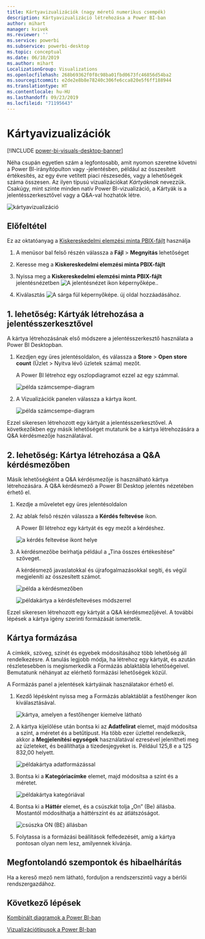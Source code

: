 ```yaml
---
title: Kártyavizualizációk (nagy méretű numerikus csempék)
description: Kártyavizualizáció létrehozása a Power BI-ban
author: mihart
manager: kvivek
ms.reviewer: ''
ms.service: powerbi
ms.subservice: powerbi-desktop
ms.topic: conceptual
ms.date: 06/10/2019
ms.author: mihart
LocalizationGroup: Visualizations
ms.openlocfilehash: 268b69362f0f8c98ba01fbd0673fc46856d54ba2
ms.sourcegitcommit: e2de2e8b8e78240c306fe6cca820e5f6ff188944
ms.translationtype: HT
ms.contentlocale: hu-HU
ms.lasthandoff: 09/23/2019
ms.locfileid: "71195643"
---
```

# <a name="card-visualizations"></a>Kártyavizualizációk

[!INCLUDE [power-bi-visuals-desktop-banner](../includes/power-bi-visuals-desktop-banner.md)]

Néha csupán egyetlen szám a legfontosabb, amit nyomon szeretne követni a Power BI-irányítópulton vagy -jelentésben, például az összesített értékesítés, az egy évre vetített piaci részesedés, vagy a lehetőségek száma összesen. Az ilyen típusú vizualizációkat *Kártyáknak* nevezzük. Csakúgy, mint szinte minden natív Power BI-vizualizáció, a Kártyák is a jelentésszerkesztővel vagy a Q&A-val hozhatók létre.

![kártyavizualizáció](media/power-bi-visualization-card/pbi-opptuntiescard.png)

## <a name="prerequisite"></a>Előfeltétel

Ez az oktatóanyag a [Kiskereskedelmi elemzési minta PBIX-fájlt](http://download.microsoft.com/download/9/6/D/96DDC2FF-2568-491D-AAFA-AFDD6F763AE3/Retail%20Analysis%20Sample%20PBIX.pbix) használja

1. A menüsor bal felső részén válassza a **Fájl** \> **Megnyitás** lehetőséget
   
2. Keresse meg a **Kiskereskedelmi elemzési minta PBIX-fájlt**

1. Nyissa meg a **Kiskereskedelmi elemzési minta PBIX-fájlt** jelentésnézetben ![A jelentésnézet ikon képernyőképe.](media/power-bi-visualization-kpi/power-bi-report-view.png).

1. Kiválasztás ![A sárga fül képernyőképe.](media/power-bi-visualization-kpi/power-bi-yellow-tab.png) új oldal hozzáadásához.

## <a name="option-1-create-a-card-using-the-report-editor"></a>1\. lehetőség: Kártyák létrehozása a jelentésszerkesztővel

A kártya létrehozásának első módszere a jelentésszerkesztő használata a Power BI Desktopban.

1. Kezdjen egy üres jelentésoldalon, és válassza a **Store** \> **Open store count** (Üzlet > Nyitva lévő üzletek száma) mezőt.

    A Power BI létrehoz egy oszlopdiagramot ezzel az egy számmal.

   ![példa számcsempe-diagram](media/power-bi-visualization-card/pbi-overview-chart.png)

2. A Vizualizációk panelen válassza a kártya ikont.

   ![példa számcsempe-diagram](media/power-bi-visualization-card/power-bi-card-visualization.png)

Ezzel sikeresen létrehozott egy kártyát a jelentésszerkesztővel. A következőkben egy másik lehetőséget mutatunk be a kártya létrehozására a Q&A kérdésmezője használatával.

## <a name="option-2-create-a-card-from-the-qa-question-box"></a>2\. lehetőség: Kártya létrehozása a Q&A kérdésmezőben
Másik lehetőségként a Q&A kérdésmezője is használható kártya létrehozására. A Q&A kérdésmező a Power BI Desktop jelentés nézetében érhető el.

1. Kezdje a műveletet egy üres jelentésoldalon

1. Az ablak felső részén válassza a **Kérdés feltevése** ikon. 

    A Power BI létrehoz egy kártyát és egy mezőt a kérdéshez. 

   ![a kérdés feltevése ikont helye](media/power-bi-visualization-card/power-bi-q-and-a-overview.png)

2. A kérdésmezőbe beírhatja például a „Tina összes értékesítése” szöveget.

    A kérdésmező javaslatokkal és újrafogalmazásokkal segíti, és végül megjeleníti az összesített számot.  

   ![példa a kérdésmezőben](media/power-bi-visualization-card/power-bi-q-and-a-box.png)

   ![példakártya a kérdésfeltevéses módszerrel](media/power-bi-visualization-card/power-bi-q-and-a-card.png)

Ezzel sikeresen létrehozott egy kártyát a Q&A kérdésmezőjével. A további lépések a kártya igény szerinti formázását ismertetik.

## <a name="format-a-card"></a>Kártya formázása
A címkék, szöveg, színét és egyebek módosításához több lehetőség áll rendelkezésre. A tanulás legjobb módja, ha létrehoz egy kártyát, és azután részletesebben is megismerkedik a Formázás ablaktábla lehetőségeivel. Bemutatunk néhányat az elérhető formázási lehetőségek közül. 

A Formázás panel a jelentések kártyáinak használatakor érhető el. 

1. Kezdő lépésként nyissa meg a Formázás ablaktáblát a festőhenger ikon kiválasztásával. 

    ![kártya, amelyen a festőhenger kiemelve látható](media/power-bi-visualization-card/power-bi-format-card-2.png)

2. A kártya kijelölése után bontsa ki az **Adatfelirat** elemet, majd módosítsa a színt, a méretet és a betűtípust. Ha több ezer üzlettel rendelkezik, akkor a **Megjelenítési egységek** használatával ezresével jelenítheti meg az üzleteket, és beállíthatja a tizedesjegyeket is. Például 125,8 e a 125 832,00 helyett.

    ![példakártya adatformázással](media/power-bi-visualization-card/power-bi-card-format-2.png)

3.  Bontsa ki a **Kategóriacímke** elemet, majd módosítsa a színt és a méretet.

    ![példakártya kategóriával](media/power-bi-visualization-card/power-bi-card-format-category.png)

4. Bontsa ki a **Háttér** elemet, és a csúszkát tolja „On” (Be) állásba.  Mostantól módosíthatja a háttérszínt és az átlátszóságot.

    ![csúszka ON (BE) állásban](media/power-bi-visualization-card/power-bi-format-color-2.png)

5. Folytassa is a formázási beállítások felfedezését, amíg a kártya pontosan olyan nem lesz, amilyennek kívánja. 

## <a name="considerations-and-troubleshooting"></a>Megfontolandó szempontok és hibaelhárítás
Ha a kereső mező nem látható, forduljon a rendszerszintű vagy a bérlői rendszergazdához.    

## <a name="next-steps"></a>Következő lépések
[Kombinált diagramok a Power BI-ban](power-bi-visualization-combo-chart.md)

[Vizualizációtípusok a Power BI-ban](power-bi-visualization-types-for-reports-and-q-and-a.md)

